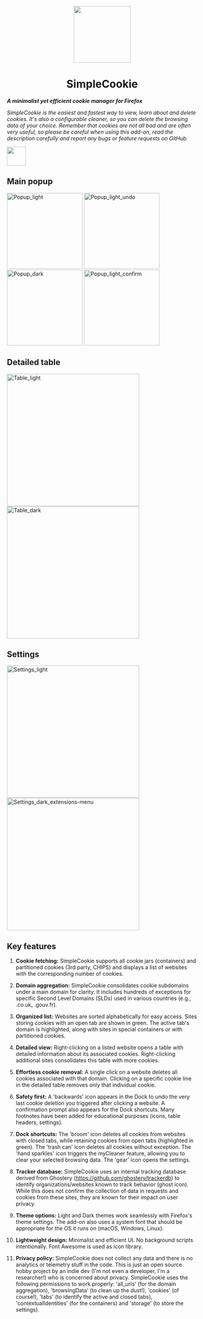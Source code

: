 <p align="center">
<img width="150" src=https://github.com/mickaphd/SimpleCookie/assets/25211018/64489133-ecae-435e-92d4-53cc79c9302c)>
</p>

<h1 align="center">SimpleCookie</h1></p>

<b><i>A minimalist yet efficient cookie manager for Firefox</i></b>

<i>SimpleCookie is the easiest and fastest way to view, learn about and delete cookies. It's also a configurable cleaner, so you can delete the browsing data of your choice. Remember that cookies are not all bad and are often very useful, so please be careful when using this add-on, read the description carefully and report any bugs or feature requests on GitHub.</i>

<a href="https://addons.mozilla.org/en-US/firefox/addon/simplecookie/"><img src="https://blog.mozilla.org/addons/files/2020/04/get-the-addon-fx-apr-2020.svg" height=50px></a>

<h2>Main popup</h2>

<img width="200" alt="Popup_light" src="https://github.com/user-attachments/assets/67156dc7-fd0a-4129-a69d-75045940cd02">
<img width="200" alt="Popup_light_undo" src="https://github.com/user-attachments/assets/41cc8fe8-f4b2-4760-ae54-cbccb4120280">
<img width="200" alt="Popup_dark" src="https://github.com/user-attachments/assets/88a2815d-e12a-41e4-99b0-b32e11bab356">
<img width="200" alt="Popup_light_confirm" src="https://github.com/user-attachments/assets/ff3590b5-0278-4d14-8fe5-c28939c31b1d">

<h2>Detailed table</h2>

<img width="350" alt="Table_light" src="https://github.com/user-attachments/assets/d5a104a4-bc59-4d83-ab81-a22c3ce7469e">
<img width="350" alt="Table_dark" src="https://github.com/user-attachments/assets/d10b93c9-a970-49b2-912c-57356aaa08c9">

<h2>Settings</h2>

<img width="350" alt="Settings_light" src="https://github.com/user-attachments/assets/e3c8284e-7bd8-437f-83cd-e06137e294eb">
<img width="350" alt="Settings_dark_extensions-menu" src="https://github.com/user-attachments/assets/5d0716d3-9b38-4402-9df9-5742d1332295">

<h2>Key features</h2>

1. <b>Cookie fetching:</b> SimpleCookie supports all cookie jars (containers) and partitioned cookies (3rd party, CHIPS) and displays a list of websites with the corresponding number of cookies.

1. <b>Domain aggregation:</b> SimpleCookie consolidates cookie subdomains under a main domain for clarity. It includes hundreds of exceptions for specific Second Level Domains (SLDs) used in various countries (e.g., .co.uk, .gouv.fr).

1. <b>Organized list:</b> Websites are sorted alphabetically for easy access. Sites storing cookies with an open tab are shown in green. The active tab's domain is highlighted, along with sites in special containers or with partitioned cookies.

1. <b>Detailed view:</b> Right-clicking on a listed website opens a table with detailed information about its associated cookies. Right-clicking additional sites consolidates this table with more cookies.

1. <b>Effortless cookie removal:</b> A single click on a website deletes all cookies associated with that domain. Clicking on a specific cookie line in the detailed table removes only that individual cookie.

1. <b>Safety first:</b> A 'backwards' icon appears in the Dock to undo the very last cookie deletion you triggered after clicking a website. A confirmation prompt also appears for the Dock shortcuts. Many footnotes have been added for educational purposes (icons, table headers, settings).

1. <b>Dock shortcuts:</b> The 'broom' icon deletes all cookies from websites with closed tabs, while retaining cookies from open tabs (highlighted in green). The 'trash can' icon deletes all cookies without exception. The 'hand sparkles' icon triggers the myCleaner feature, allowing you to clear your selected browsing data. The 'gear' icon opens the settings.

1. <b>Tracker database:</b> SimpleCookie uses an internal tracking database derived from Ghostery (https://github.com/ghostery/trackerdb) to identify organizations/websites known to track behavior (ghost icon). While this does not confirm the collection of data in requests and cookies from these sites, they are known for their impact on user privacy.

1. <b>Theme options:</b> Light and Dark themes work seamlessly with Firefox's theme settings. The add-on also uses a system font that should be appropriate for the OS it runs on (macOS, Windows, Linux).

1. <b>Lightweight design:</b> Minimalist and efficient UI. No background scripts intentionally. Font Awesome is used as icon library.

1. <b>Privacy policy:</b> SimpleCookie does not collect any data and there is no analytics or telemetry stuff in the code. This is just an open source hobby project by an indie dev (I'm not even a developer, I'm a researcher!) who is concerned about privacy. SimpleCookie uses the following permissions to work properly: 'all_urls' (for the domain aggregation), 'browsingData' (to clean up the dust!), 'cookies' (of course!), 'tabs' (to identify the active and closed tabs), 'contextualIdentities' (for the containers) and 'storage' (to store the settings).
